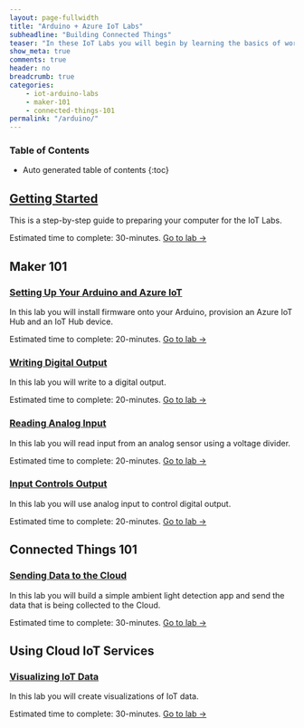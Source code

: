 ```yaml
---
layout: page-fullwidth
title: "Arduino + Azure IoT Labs"
subheadline: "Building Connected Things"
teaser: "In these IoT Labs you will begin by learning the basics of working with micro-controllers and sensors, and move on to connecting them to the Internet. You will learn how to leverage Cloud IoT services to collect data and control devices and use advanced services like machine learning and analytics to discover insights using your Things."
show_meta: true
comments: true
header: no
breadcrumb: true
categories:
    - iot-arduino-labs
    - maker-101
    - connected-things-101
permalink: "/arduino/"
---
```


### Table of Contents
*  Auto generated table of contents
{:toc}

## [Getting Started](../00/)
This is a step-by-step guide to preparing your computer for the IoT Labs.

Estimated time to complete: 30-minutes. [Go to lab ->](/arduino/00/)

## Maker 101

### [Setting Up Your Arduino and Azure IoT](../01/)
In this lab you will install firmware onto your Arduino, provision an Azure IoT Hub and an IoT Hub device.

Estimated time to complete: 20-minutes. [Go to lab ->](/arduino/01/)

### [Writing Digital Output](../02/)
In this lab you will write to a digital output.

Estimated time to complete: 20-minutes. [Go to lab ->](/arduino/02/)

### [Reading Analog Input](../03/)
In this lab you will read input from an analog sensor using a voltage divider.

Estimated time to complete: 20-minutes. [Go to lab ->](/arduino/03/)

### [Input Controls Output](../04/)
In this lab you will use analog input to control digital output.

Estimated time to complete: 20-minutes. [Go to lab ->](/arduino/04/)

## Connected Things 101

### [Sending Data to the Cloud](../05/)
In this lab you will build a simple ambient light detection app and send the data that is being collected to the Cloud.

Estimated time to complete: 30-minutes. [Go to lab ->](/arduino/05/)

## Using Cloud IoT Services

### [Visualizing IoT Data](../06/)
In this lab you will create visualizations of IoT data.

Estimated time to complete: 30-minutes. [Go to lab ->](/arduino/06/)